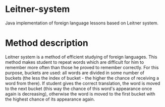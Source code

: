# Leitner-system
Java implementation of foreign language lessons based on Leitner system.

# Method description
Leitner system is a method of efficient studying of foreign languages. This method makes student to repeat words which are difficult for him to remember more often than those he proved to remember correctly. For this purpose, buckets are used: all words are divided in some number of buckets (the less the index of bucket - the higher the chance of receiving a word from there). If student gives the correct translation, the word is moved to the next bucket (this way the chance of this word's appearance once again is decreasing), otherwise the word is moved to the first bucket with the highest chance of its appearance again.


